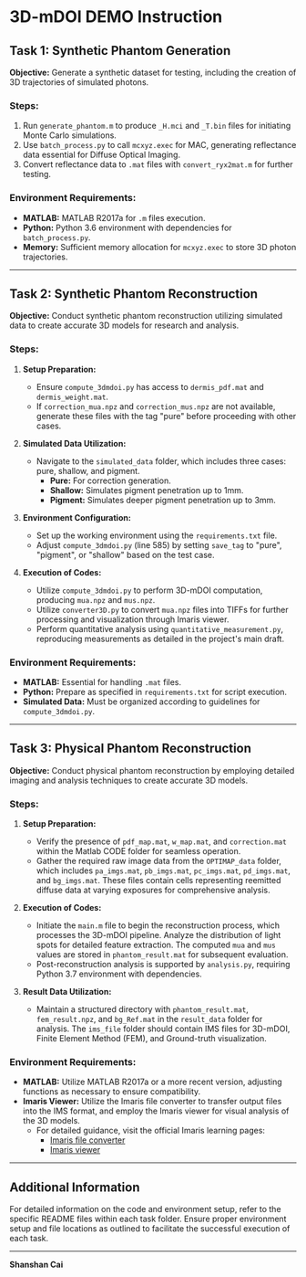 # 3D-mDOI DEMO Instruction

## Task 1: Synthetic Phantom Generation
**Objective:** Generate a synthetic dataset for testing, including the creation of 3D trajectories of simulated photons.

### Steps:
1. Run `generate_phantom.m` to produce `_H.mci` and `_T.bin` files for initiating Monte Carlo simulations.
2. Use `batch_process.py` to call `mcxyz.exec` for MAC, generating reflectance data essential for Diffuse Optical Imaging.
3. Convert reflectance data to `.mat` files with `convert_ryx2mat.m` for further testing.

### Environment Requirements:
- **MATLAB:** MATLAB R2017a for `.m` files execution.
- **Python:** Python 3.6 environment with dependencies for `batch_process.py`.
- **Memory:** Sufficient memory allocation for `mcxyz.exec` to store 3D photon trajectories.

---

## Task 2: Synthetic Phantom Reconstruction
**Objective:** Conduct synthetic phantom reconstruction utilizing simulated data to create accurate 3D models for research and analysis.

### Steps:
1. **Setup Preparation:**
   - Ensure `compute_3dmdoi.py` has access to `dermis_pdf.mat` and `dermis_weight.mat`.
   - If `correction_mua.npz` and `correction_mus.npz` are not available, generate these files with the tag "pure" before proceeding with other cases.

2. **Simulated Data Utilization:**
   - Navigate to the `simulated_data` folder, which includes three cases: pure, shallow, and pigment.
     - **Pure:** For correction generation.
     - **Shallow:** Simulates pigment penetration up to 1mm.
     - **Pigment:** Simulates deeper pigment penetration up to 3mm.

3. **Environment Configuration:**
   - Set up the working environment using the `requirements.txt` file.
   - Adjust `compute_3dmdoi.py` (line 585) by setting `save_tag` to "pure", "pigment", or "shallow" based on the test case.

4. **Execution of Codes:**
   - Utilize `compute_3dmdoi.py` to perform 3D-mDOI computation, producing `mua.npz` and `mus.npz`.
   - Utilize `converter3D.py` to convert `mua.npz` files into TIFFs for further processing and visualization through Imaris viewer.
   - Perform quantitative analysis using `quantitative_measurement.py`, reproducing measurements as detailed in the project's main draft.

### Environment Requirements:
- **MATLAB:** Essential for handling `.mat` files.
- **Python:** Prepare as specified in `requirements.txt` for script execution.
- **Simulated Data:** Must be organized according to guidelines for `compute_3dmdoi.py`.

---

## Task 3: Physical Phantom Reconstruction
**Objective:** Conduct physical phantom reconstruction by employing detailed imaging and analysis techniques to create accurate 3D models.

### Steps:
1. **Setup Preparation:**
   - Verify the presence of `pdf_map.mat`, `w_map.mat`, and `correction.mat` within the Matlab CODE folder for seamless operation.
   - Gather the required raw image data from the `OPTIMAP_data` folder, which includes `pa_imgs.mat`, `pb_imgs.mat`, `pc_imgs.mat`, `pd_imgs.mat`, and `bg_imgs.mat`. These files contain cells representing reemitted diffuse data at varying exposures for comprehensive analysis.

2. **Execution of Codes:**
   - Initiate the `main.m` file to begin the reconstruction process, which processes the 3D-mDOI pipeline. Analyze the distribution of light spots for detailed feature extraction. The computed `mua` and `mus` values are stored in `phantom_result.mat` for subsequent evaluation.
   - Post-reconstruction analysis is supported by `analysis.py`, requiring Python 3.7 environment with dependencies.

3. **Result Data Utilization:**
   - Maintain a structured directory with `phantom_result.mat`, `fem_result.npz`, and `bg_Ref.mat` in the `result_data` folder for analysis. The `ims_file` folder should contain IMS files for 3D-mDOI, Finite Element Method (FEM), and Ground-truth visualization.

### Environment Requirements:
- **MATLAB:** Utilize MATLAB R2017a or a more recent version, adjusting functions as necessary to ensure compatibility.
- **Imaris Viewer:** Utilize the Imaris file converter to transfer output files into the IMS format, and employ the Imaris viewer for visual analysis of the 3D models.
  - For detailed guidance, visit the official Imaris learning pages:
    - [Imaris file converter](https://imaris.oxinst.com/learning/view/article/importing-data-into-imaris)
    - [Imaris viewer](https://imaris.oxinst.com/imaris-viewer)

---

## Additional Information
For detailed information on the code and environment setup, refer to the specific README files within each task folder. Ensure proper environment setup and file locations as outlined to facilitate the successful execution of each task.

---

**Shanshan Cai**
